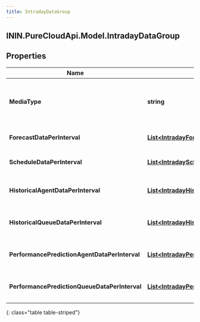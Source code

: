 ```yaml
---
title: IntradayDataGroup
---
```

## ININ.PureCloudApi.Model.IntradayDataGroup

## Properties

|Name | Type | Description | Notes|
|------------ | ------------- | ------------- | -------------|
| **MediaType** | **string** | The media type associated with this intraday group | [optional] |
| **ForecastDataPerInterval** | [**List&lt;IntradayForecastData&gt;**](IntradayForecastData.html) | Forecast data for this date range | [optional] |
| **ScheduleDataPerInterval** | [**List&lt;IntradayScheduleData&gt;**](IntradayScheduleData.html) | Schedule data for this date range | [optional] |
| **HistoricalAgentDataPerInterval** | [**List&lt;IntradayHistoricalAgentData&gt;**](IntradayHistoricalAgentData.html) | Historical agent data for this date range | [optional] |
| **HistoricalQueueDataPerInterval** | [**List&lt;IntradayHistoricalQueueData&gt;**](IntradayHistoricalQueueData.html) | Historical queue data for this date range | [optional] |
| **PerformancePredictionAgentDataPerInterval** | [**List&lt;IntradayPerformancePredictionAgentData&gt;**](IntradayPerformancePredictionAgentData.html) | Performance prediction data for this date range | [optional] |
| **PerformancePredictionQueueDataPerInterval** | [**List&lt;IntradayPerformancePredictionQueueData&gt;**](IntradayPerformancePredictionQueueData.html) | Performance prediction data for this date range | [optional] |
{: class="table table-striped"}


